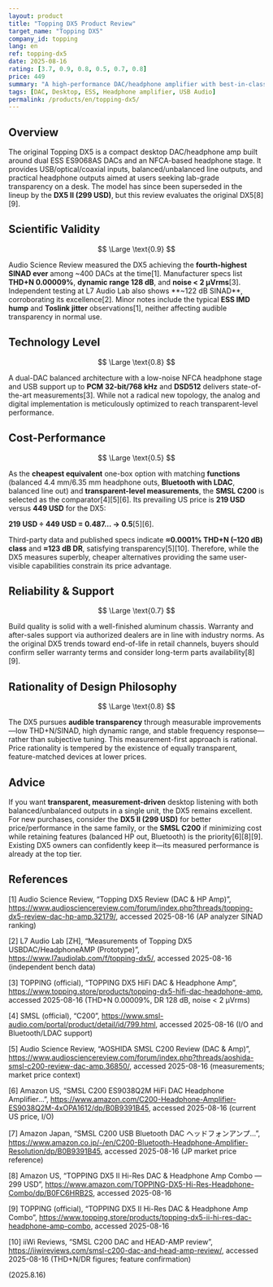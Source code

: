 ```yaml
---
layout: product
title: "Topping DX5 Product Review"
target_name: "Topping DX5"
company_id: topping
lang: en
ref: topping-dx5
date: 2025-08-16
rating: [3.7, 0.9, 0.8, 0.5, 0.7, 0.8]
price: 449
summary: "A high-performance DAC/headphone amplifier with best-in-class measurements; however, equivalent functionality at lower prices limits its cost advantage."
tags: [DAC, Desktop, ESS, Headphone amplifier, USB Audio]
permalink: /products/en/topping-dx5/
---
```

## Overview

The original Topping DX5 is a compact desktop DAC/headphone amp built around dual ESS ES9068AS DACs and an NFCA-based headphone stage. It provides USB/optical/coaxial inputs, balanced/unbalanced line outputs, and practical headphone outputs aimed at users seeking lab-grade transparency on a desk. The model has since been superseded in the lineup by the **DX5 II (299 USD)**, but this review evaluates the original DX5[8][9].

## Scientific Validity

$$ \Large \text{0.9} $$

Audio Science Review measured the DX5 achieving the **fourth-highest SINAD ever** among ~400 DACs at the time[1]. Manufacturer specs list **THD+N 0.00009%**, **dynamic range 128 dB**, and **noise < 2 µVrms**[3]. Independent testing at L7 Audio Lab also shows **~122 dB SINAD**, corroborating its excellence[2]. Minor notes include the typical **ESS IMD hump** and **Toslink jitter** observations[1], neither affecting audible transparency in normal use.

## Technology Level

$$ \Large \text{0.8} $$

A dual-DAC balanced architecture with a low-noise NFCA headphone stage and USB support up to **PCM 32-bit/768 kHz** and **DSD512** delivers state-of-the-art measurements[3]. While not a radical new topology, the analog and digital implementation is meticulously optimized to reach transparent-level performance.

## Cost-Performance

$$ \Large \text{0.5} $$

As the **cheapest equivalent** one-box option with matching **functions** (balanced 4.4 mm/6.35 mm headphone outs, **Bluetooth with LDAC**, balanced line out) and **transparent-level measurements**, the **SMSL C200** is selected as the comparator[4][5][6]. Its prevailing US price is **219 USD** versus **449 USD** for the DX5:

**219 USD ÷ 449 USD = 0.487… → 0.5**[5][6].

Third-party data and published specs indicate **≈0.0001% THD+N (–120 dB) class** and **≈123 dB DR**, satisfying transparency[5][10]. Therefore, while the DX5 measures superbly, cheaper alternatives providing the same user-visible capabilities constrain its price advantage.

## Reliability & Support

$$ \Large \text{0.7} $$

Build quality is solid with a well-finished aluminum chassis. Warranty and after-sales support via authorized dealers are in line with industry norms. As the original DX5 trends toward end-of-life in retail channels, buyers should confirm seller warranty terms and consider long-term parts availability[8][9].

## Rationality of Design Philosophy

$$ \Large \text{0.8} $$

The DX5 pursues **audible transparency** through measurable improvements—low THD+N/SINAD, high dynamic range, and stable frequency response—rather than subjective tuning. This measurement-first approach is rational. Price rationality is tempered by the existence of equally transparent, feature-matched devices at lower prices.

## Advice

If you want **transparent, measurement-driven** desktop listening with both balanced/unbalanced outputs in a single unit, the DX5 remains excellent. For new purchases, consider the **DX5 II (299 USD)** for better price/performance in the same family, or the **SMSL C200** if minimizing cost while retaining features (balanced HP out, Bluetooth) is the priority[6][8][9]. Existing DX5 owners can confidently keep it—its measured performance is already at the top tier.

## References

[1] Audio Science Review, “Topping DX5 Review (DAC & HP Amp)”, https://www.audiosciencereview.com/forum/index.php?threads/topping-dx5-review-dac-hp-amp.32179/, accessed 2025-08-16 (AP analyzer SINAD ranking)

[2] L7 Audio Lab [ZH], “Measurements of Topping DX5 USBDAC/HeadphoneAMP (Prototype)”, https://www.l7audiolab.com/f/topping-dx5/, accessed 2025-08-16 (independent bench data)

[3] TOPPING (official), “TOPPING DX5 HiFi DAC & Headphone Amp”, https://www.topping.store/products/topping-dx5-hifi-dac-headphone-amp, accessed 2025-08-16 (THD+N 0.00009%, DR 128 dB, noise < 2 µVrms)

[4] SMSL (official), “C200”, https://www.smsl-audio.com/portal/product/detail/id/799.html, accessed 2025-08-16 (I/O and Bluetooth/LDAC support)

[5] Audio Science Review, “AOSHIDA SMSL C200 Review (DAC & Amp)”, https://www.audiosciencereview.com/forum/index.php?threads/aoshida-smsl-c200-review-dac-amp.36850/, accessed 2025-08-16 (measurements; market price context)

[6] Amazon US, “SMSL C200 ES9038Q2M HiFi DAC Headphone Amplifier…”, https://www.amazon.com/C200-Headphone-Amplifier-ES9038Q2M-4xOPA1612/dp/B0B9391B45, accessed 2025-08-16 (current US price, I/O)

[7] Amazon Japan, “SMSL C200 USB Bluetooth DAC ヘッドフォンアンプ…”, https://www.amazon.co.jp/-/en/C200-Bluetooth-Headphone-Amplifier-Resolution/dp/B0B9391B45, accessed 2025-08-16 (JP market price reference)

[8] Amazon US, “TOPPING DX5 II Hi-Res DAC & Headphone Amp Combo — 299 USD”, https://www.amazon.com/TOPPING-DX5-Hi-Res-Headphone-Combo/dp/B0FC6HRB2S, accessed 2025-08-16

[9] TOPPING (official), “TOPPING DX5 II Hi-Res DAC & Headphone Amp Combo”, https://www.topping.store/products/topping-dx5-ii-hi-res-dac-headphone-amp-combo, accessed 2025-08-16

[10] iiWi Reviews, “SMSL C200 DAC and HEAD-AMP review”, https://iiwireviews.com/smsl-c200-dac-and-head-amp-review/, accessed 2025-08-16 (THD+N/DR figures; feature confirmation)

(2025.8.16)


